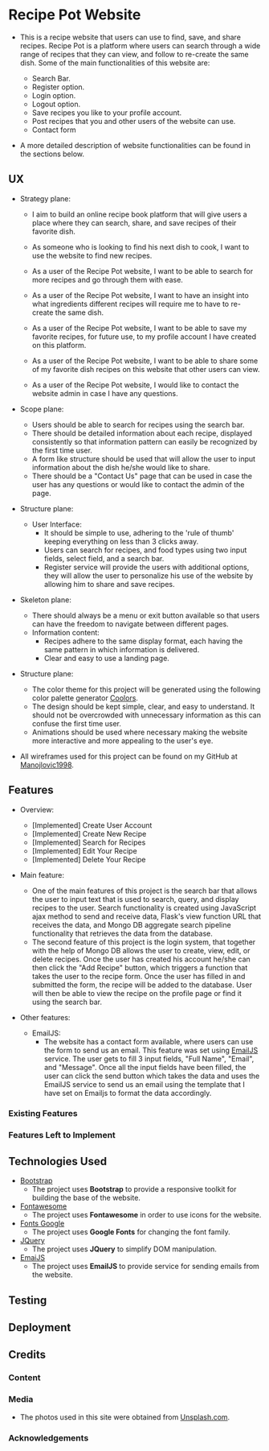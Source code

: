 # Recipe Pot Website

- This is a recipe website that users can use to find, save, and share recipes. Recipe Pot is a platform where users can search through a wide range of recipes
that they can view, and follow to re-create the same dish. Some of the main functionalities of this website are:
    - Search Bar.
    - Register option.
    - Login option.
    - Logout option.
    - Save recipes you like to your profile account.
    - Post recipes that you and other users of the website can use.
    - Contact form

 - A more detailed description of website functionalities can be found in the sections below.

## UX
- Strategy plane:
    - I aim to build an online recipe book platform that will give users a place where they can search, share, and save recipes of their favorite dish. 
 
    - As someone who is looking to find his next dish to cook, I want to use the website to find new recipes.
    - As a user of the Recipe Pot website, I want to be able to search for more recipes and go through them with ease. 
    - As a user of the Recipe Pot website, I want to have an insight into what ingredients different recipes will require me to have to re-create the same dish.
    - As a user of the Recipe Pot website, I want to be able to save my favorite recipes, for future use, to my profile account I have created on this platform.
    - As a user of the Recipe Pot website, I want to be able to share some of my favorite dish recipes on this website that other users can view.
    - As a user of the Recipe Pot website, I would like to contact the website admin in case I have any questions.
 
- Scope plane:
    - Users should be able to search for recipes using the search bar.
    - There should be detailed information about each recipe, displayed consistently so that information pattern can easily be recognized by the first time user. 
    - A form like structure should be used that will allow the user to input information about the dish he/she would like to share.
    - There should be a "Contact Us" page that can be used in case the user has any questions or would like to contact the admin of the page.
 
- Structure plane:
    - User Interface:
        - It should be simple to use, adhering to the 'rule of thumb' keeping everything on less than 3 clicks away.
        - Users can search for recipes, and food types using two input fields, select field, and a search bar.
        - Register service will provide the users with additional options, they will allow the user to personalize his use of the website by allowing him to share and save recipes. 
 
- Skeleton plane:
    - There should always be a menu or exit button available so that users can have the freedom to navigate between different pages.
    - Information content:
        - Recipes adhere to the same display format, each having the same pattern in which information is delivered.
        - Clear and easy to use a landing page.
 
- Structure plane:
    - The color theme for this project will be generated using the following color palette generator [Coolors](https://coolors.co).
    - The design should be kept simple, clear, and easy to understand. It should not be overcrowded with unnecessary information as this can confuse the first time user. 
    - Animations should be used where necessary making the website more interactive and more appealing to the user's eye.


- All wireframes used for this project can be found on my GitHub at [Manojlovic1998]().

## Features

- Overview:
    - [Implemented] Create User Account
    - [Implemented] Create New Recipe
    - [Implemented] Search for Recipes
    - [Implemented] Edit Your Recipe
    - [Implemented] Delete Your Recipe


- Main feature:
    - One of the main features of this project is the search bar that allows the user to input text that is used to search, query, and display recipes to the user.
    Search functionality is created using JavaScript ajax method to send and receive data, Flask's view function URL that receives the data, and Mongo DB aggregate search pipeline functionality that retrieves the data from the database.
    - The second feature of this project is the login system, that together with the help of Mongo DB allows the user to create, view, edit, or delete recipes.
    Once the user has created his account he/she can then click the "Add Recipe" button, which triggers a function that takes the user to the recipe form.
    Once the user has filled in and submitted the form, the recipe will be added to the database. User will then be able to view the recipe on the profile page or find it using the search bar.

-  Other features:

    - EmailJS:
        - The website has a contact form available, where users can use the form to send us an email. This feature was set using [EmailJS](https://www.emailjs.com/) service.
        The user gets to fill 3 input fields, "Full Name", "Email", and "Message". Once all the input fields have been filled, the user can click the send button which takes the data and uses the EmailJS service to send us an email using the template that I have set on Emailjs to format the data accordingly. 

### Existing Features


### Features Left to Implement


## Technologies Used

- [Bootstrap](https://getbootstrap.com/)
    - The project uses **Bootstrap** to provide a responsive toolkit for building the base of the website.
- [Fontawesome](https://fontawesome.com/)
    - The project uses **Fontawesome** in order to use icons for the website.
- [Fonts Google](https://fonts.google.com/)
    - The project uses **Google Fonts** for changing the font family.
- [JQuery](https://jquery.com)
    - The project uses **JQuery** to simplify DOM manipulation.
- [EmaiJS](https://www.emailjs.com/)
    - The project uses **EmailJS** to provide service for sending emails from the website.

## Testing


## Deployment


## Credits


### Content


### Media
- The photos used in this site were obtained from [Unsplash.com](https://unsplash.com/).

### Acknowledgements
